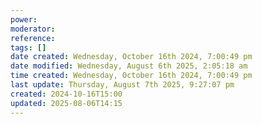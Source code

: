 ```yaml
---
power: 
moderator: 
reference: 
tags: []
date created: Wednesday, October 16th 2024, 7:00:49 pm
date modified: Wednesday, August 6th 2025, 2:05:18 am
time created: Wednesday, October 16th 2024, 7:00:49 pm
last update: Thursday, August 7th 2025, 9:27:07 pm
created: 2024-10-16T15:00
updated: 2025-08-06T14:15
---
```

